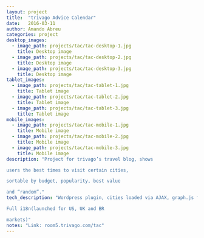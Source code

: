 ```yaml
---
layout: project 
title:  "trivago Advice Calendar"
date:   2016-03-11
author: Amando Abreu
categories: project
desktop_images:
  - image_path: projects/tac/tac-desktop-1.jpg
    title: Desktop image
  - image_path: projects/tac/tac-desktop-2.jpg
    title: Desktop image
  - image_path: projects/tac/tac-desktop-3.jpg
    title: Desktop image
tablet_images:
  - image_path: projects/tac/tac-tablet-1.jpg
    title: Tablet image
  - image_path: projects/tac/tac-tablet-2.jpg
    title: Tablet image
  - image_path: projects/tac/tac-tablet-3.jpg
    title: Tablet image
mobile_images:
  - image_path: projects/tac/tac-mobile-1.jpg
    title: Mobile image
  - image_path: projects/tac/tac-mobile-2.jpg
    title: Mobile image
  - image_path: projects/tac/tac-mobile-3.jpg
    title: Mobile image
description: "Project for trivago’s travel blog, shows

users the best times to visit certain cities,

sortable by budget, popularity, best value

and “random”."
tech_description: "Wordpress plugin, cities loaded via AJAX, graph.js for graphs.

Full i18n(launched for US, UK and BR

markets)"
notes: "Link: room5.trivago.com/tac"
---
```

